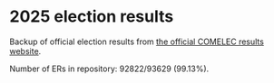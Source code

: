 # 2025 election results

Backup of official election results from [the official COMELEC results website](https://2025electionresults.comelec.gov.ph).

Number of ERs in repository: 92822/93629 (99.13%).
